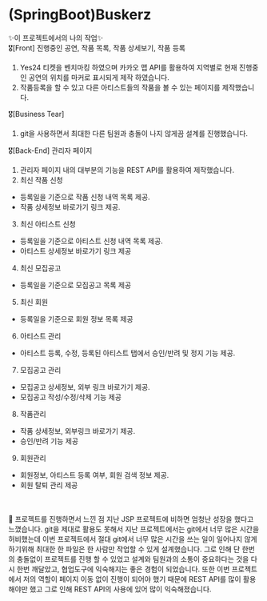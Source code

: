 # (SpringBoot)Buskerz

✨이 프로젝트에서의 나의 작업✨ <br>
🎖[Front] 진행중인 공연, 작품 목록, 작품 상세보기, 작품 등록
1. Yes24 티켓을 벤치마킹 하였으며 카카오 맵 API를 활용하여 지역별로 현재 진행중인 공연의 위치를 마커로 표시되게 제작 하였습니다. <br>
2. 작품등록을 할 수 있고 다른 아티스트들의 작품을 볼 수 있는 페이지를 제작했습니다. 

🎖[Business Tear]
1. git을 사용하면서 최대한 다른 팀원과 충돌이 나지 않게끔 설계를 진행했습니다.

🎖[Back-End] 관리자 페이지
1. 관리자 페이지 내의 대부분의 기능을 REST API를 활용하여 제작했습니다.
2. 최신 작품 신청
 - 등록일을 기준으로 작품 신청 내역 목록 제공.
 - 작품 상세정보 바로가기 링크 제공.
3. 최신 아티스트 신청
 - 등록일을 기준으로 아티스트 신청 내역 목록 제공.
 - 아티스트 상세정보 바로가기 링크 제공
4. 최신 모집공고
 - 등록일을 기준으로 모집공고 목록 제공
5. 최신 회원
 - 등록일을 기준으로 회원 정보 목록 제공
6. 아티스트 관리
 - 아티스트 등록, 수정, 등록된 아티스트 탭에서 승인/반려 및 정지 기능 제공.
7. 모집공고 관리
 - 모집공고 상세정보, 외부 링크 바로가기 제공.
 - 모집공고 작성/수정/삭제 기능 제공
8. 작품관리
 - 작품 상세정보, 외부링크 바로가기 제공.
 - 승인/반려 기능 제공
9. 회원관리
 - 회원정보, 아티스트 등록 여부, 회원 검색 정보 제공.
 - 회원 탈퇴 관리 제공
 
 <br><br>
 🌳 프로젝트를 진행하면서 느낀 점
 지난 JSP 프로젝트에 비하면 엄청난 성장을 했다고 느꼈습니다. git을 제대로 활용도 못해서 지난 프로젝트에서는 git에서 너무 많은 시간을 허비했는데
 이번 프로젝트에서 절대 git에서 너무 많은 시간을 쓰는 일이 일어나지 않게 하기위해 최대한 한 파일은 한 사람만 작업할 수 있게 설계했습니다.
 그로 인해 단 한번의 충돌없이 프로젝트를 진행 할 수 있었고 설계와 팀원과의 소통이 중요하다는 것을 다시 한번 깨달았고, 협업도구에 익숙해지는 좋은 경험이 되었습니다.
 또한 이번 프로젝트에서 저의 역할이 페이지 이동 없이 진행이 되어야 했기 때문에 REST API를 많이 활용해야만 했고 그로 인해 REST API의 사용에 있어 많이 익숙해졌습니다.
 
